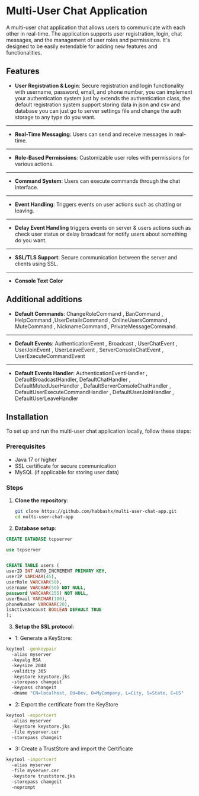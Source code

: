 # Multi-User Chat Application

A multi-user chat application that allows users to communicate with each other in real-time. The application supports user registration, login, chat messages, and the management of user roles and permissions. It's designed to be easily extendable for adding new features and functionalities.

## Features

- **User Registration & Login**: Secure registration and login functionality with username, password, email, and phone number, you can implement your authentication system just by extends the authentication class, the default registration system support storing data in json and csv and database you can just go to server settings file and change the auth storage to any type do you want.
--- 
- **Real-Time Messaging**: Users can send and receive messages in real-time.
--- 
- **Role-Based Permissions**: Customizable user roles with permissions for various actions.
---
- **Command System**: Users can execute commands through the chat interface.
--- 
- **Event Handling**: Triggers events on user actions such as chatting or leaving.
--- 
- **Delay Event Handling** triggers events on server & users actions such as check user status or delay broadcast for notify users about something do you want. 
---
- **SSL/TLS Support**: Secure communication between the server and clients using SSL.
---
- **Console Text Color**

## Additional additions
- **Default Commands**: ChangeRoleCommand , BanCommand , HelpCommand ,UserDetailsCommand , OnlineUsersCommand , MuteCommand , NicknameCommand , PrivateMessageCommand.
---
- **Default Events**: AuthenticationEvent , Broadcast , UserChatEvent , UserJoinEvent , UserLeaveEvent , ServerConsoleChatEvent , UserExecuteCommandEvent
---
- **Default Events Handler**: AuthenticationEventHandler , DefaultBroadcastHandler, DefaultChatHandler , DefaultMutedUserHandler , DefaultServerConsoleChatHandler , DefaultUserExecuteCommandHandler , DefaultUserJoinHandler , DefaultUserLeaveHandler

## Installation

To set up and run the multi-user chat application locally, follow these steps:

### Prerequisites

- Java 17 or higher
- SSL certificate for secure communication
- MySQL (if applicable for storing user data)

### Steps

1. **Clone the repository**:

   ```bash
   git clone https://github.com/habbashx/multi-user-chat-app.git
   cd multi-user-chat-app 
    ```
2. **Database setup**:
```sql
CREATE DATABASE tcpserver

use tcpserver


CREATE TABLE users (
userID INT AUTO_INCREMENT PRIMARY KEY,
userIP VARCHAR(45),
userRole VARCHAR(50),
username VARCHAR(50) NOT NULL,
password VARCHAR(255) NOT NULL,
userEmail VARCHAR(100),
phoneNumber VARCHAR(20),
isActiveAccount BOOLEAN DEFAULT TRUE
);
```

3. **Setup the SSL protocol**: 
- 1: Generate a KeyStore:
```bash 
keytool -genkeypair 
  -alias myserver 
  -keyalg RSA 
  -keysize 2048 
  -validity 365 
  -keystore keystore.jks 
  -storepass changeit 
  -keypass changeit 
  -dname "CN=localhost, OU=Dev, O=MyCompany, L=City, S=State, C=US"
```
- 2: Export the certificate from the KeyStore
```bash 
keytool -exportcert 
  -alias myserver 
  -keystore keystore.jks 
  -file myserver.cer 
  -storepass changeit
```
- 3: Create a TrustStore and import the Certificate
```bash 
keytool -importcert 
  -alias myserver 
  -file myserver.cer 
  -keystore truststore.jks 
  -storepass changeit 
  -noprompt
```


